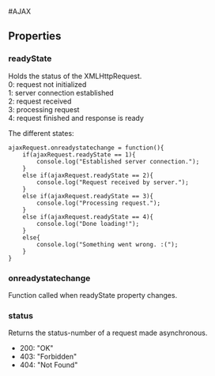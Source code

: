 #AJAX 

## Properties

### readyState

Holds the status of the XMLHttpRequest.  
	0: request not initialized   
	1: server connection established  
	2: request received   
	3: processing request   
	4: request finished and response is ready

The different states: 

```CSHARP 
ajaxRequest.onreadystatechange = function(){
	if(ajaxRequest.readyState == 1){
		console.log("Established server connection.");
	}
	else if(ajaxRequest.readyState == 2){
		console.log("Request received by server.");
	}
	else if(ajaxRequest.readyState == 3){
		console.log("Processing request.");
	}
	else if(ajaxRequest.readyState == 4){
		console.log("Done loading!");
	}
	else{
		console.log("Something went wrong. :(");
	}
}
```
### onreadystatechange

Function called when readyState property changes. 


### status 

Returns the status-number of a request  made asynchronous. 
* 200: "OK"  
* 403: "Forbidden"  
* 404: "Not Found"